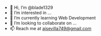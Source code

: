 - 👋 Hi, I’m @blade1329
- 👀 I’m interested in ...
- 🌱 I’m currently learning Web Development
- 💞️ I’m looking to collaborate on ...
- 📫 Reach me at ajsevilla749@gmail.com

<!---
blade1329/blade1329 is a ✨ special ✨ repository because its `README.md` (this file) appears on your GitHub profile.
You can click the Preview link to take a look at your changes.
--->
